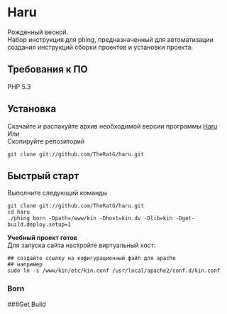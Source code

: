 Haru
====

Рожденный весной.  
Набор инструкция для phing, предназначенный
для автоматизации создания инструкций сборки проектов и установки проекта.

## Требования к ПО
PHP 5.3

## Установка
Скачайте и распакуйте архив необходимой версии программы [Haru](https://github.com/TheRatG/haru)  
Или  
Скопируйте репозиторий

    git clone git://github.com/TheRatG/haru.git

## Быстрый старт

Выполните следующий команды

    git clone git://github.com/TheRatG/haru.git
    cd haru
    ./phing born -Dpath=/www/kin -Dhost=kin.dv -Dlib=kin -Dget-build.deploy.setup=1
    
**Учебный проект готов**  
Для запуска сайта настройте виртуальный хост: 

    ## создайте ссылку на кофигурационный файл для apache
    ## например
    sudo ln -s /www/kin/etc/kin.conf /usr/local/apache2/conf.d/kin.conf

### Born


###Get Build